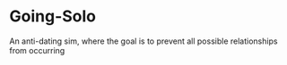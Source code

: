 # Going-Solo
An anti-dating sim, where the goal is to prevent all possible relationships from occurring
